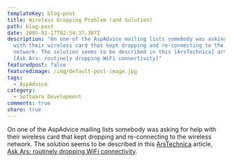 ```yaml
---
templateKey: blog-post
title: Wireless Dropping Problem (and Solution)
path: blog-post
date: 2005-02-17T02:54:37.387Z
description: "On one of the AspAdvice mailing lists somebody was asking for help
  with their wireless card that kept dropping and re-connecting to the wireless
  network. The solution seems to be described in this [ArsTechnica] article,
  [Ask Ars: routinely dropping WiFi connectivity]"
featuredpost: false
featuredimage: /img/default-post-image.jpg
tags:
  - AspAdvice
category:
  - Software Development
comments: true
share: true
---
```

<!--StartFragment-->

On one of the AspAdvice mailing lists somebody was asking for help with their wireless card that kept dropping and re-connecting to the wireless network. The solution seems to be described in this [ArsTechnica](http://arstechnica.com/) article, [Ask Ars: routinely dropping WiFi connectivity](http://arstechnica.com/news/posts/1080251780.html).

<!--EndFragment-->